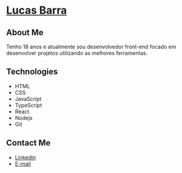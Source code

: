# <a href="https://www.linkedin.com/in/lucastrindadebarra/">Lucas Barra</a>


## About Me
Tenho 18 anos e atualmente sou desenvolvedor front-end focado em desenvolver projetos utilizando as melhores ferramentas.


## Technologies
- HTML
- CSS
- JavaScript
- TypeScript
- React
- Nodejs
- Git


##  Contact Me
- <a href="https://www.linkedin.com/in/lucastrindadebarra/">Linkedin</a>
- <a href="mailto:lucastbarra@hotmail.com">E-mail</a>
